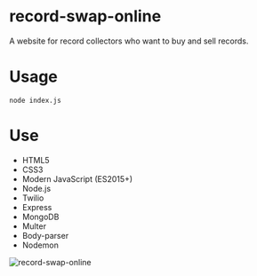 # record-swap-online
A website for record collectors who want to buy and sell records.
# Usage
```
node index.js
```
# Use
* HTML5
* CSS3
* Modern JavaScript (ES2015+)
* Node.js
* Twilio
* Express
* MongoDB
* Multer
* Body-parser
* Nodemon

![record-swap-online](https://user-images.githubusercontent.com/27325328/33044558-2d6e0298-cdfe-11e7-986e-d11388ccd1d7.gif)
